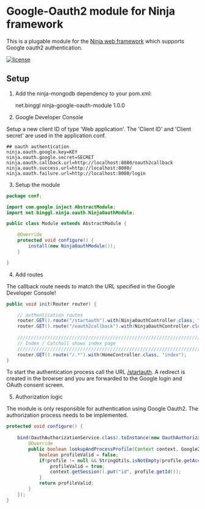 Google-Oauth2 module for Ninja framework
=====================
This is a plugable module for the [Ninja web framework](http://www.ninjaframework.org/) which supports Google oauth2 authentication.

[![license](http://img.shields.io/badge/license-apache_2.0-red.svg?style=flat)](https://raw.githubusercontent.com/bihe/ninja-mongodb/master/LICENSE)

Setup
-----

1) Add the ninja-mongodb dependency to your pom.xml:

	<dependency>
	    <groupId>net.binggl</groupId>
	    <artifactId>ninja-google-oauth-module</artifactId>
	    <version>1.0.0</version>
	</dependency>
	
2) Google Developer Console

Setup a new client ID of type 'Web application'. The 'Client ID' and 'Client secret' are used in the application.conf.

```
## oauth authentication
ninja.oauth.google.key=KEY
ninja.oauth.google.secret=SECRET
ninja.oauth.callback.url=http://localhost:8080/oauth2callback
ninja.oauth.success.url=http://localhost:8080/
ninja.oauth.failure.url=http://localhost:8080/login
```

3) Setup the module

```java
package conf;

import com.google.inject.AbstractModule;
import net.binggl.ninja.oauth.NinjaOauthModule;

public class Module extends AbstractModule {

    @Override
    protected void configure() {
        install(new NinjaOauthModule());
    }

}
```

4) Add routes

The callback route needs to match the URL specified in the Google Developer Console!

```java
public void init(Router router) {  

    // authentication routes
    router.GET().route("/startauth").with(NinjaOauthController.class, "startauth");
    router.GET().route("/oauth2callback").with(NinjaOauthController.class, "oauth2callback");
    
    ///////////////////////////////////////////////////////////////////////
    // Index / Catchall shows index page
    ///////////////////////////////////////////////////////////////////////
    router.GET().route("/.*").with(HomeController.class, "index");
}
```

To start the authentication process call the URL [/startauth](/startauth). A redirect is created in the browser and you are forwarded to the Google login
and OAuth consent screen.

5) Authorization logic

The module is only responsible for authentication using Google Oauth2. The authorization process needs to be implemented.

```java
protected void configure() {
        
    bind(OauthAuthorizationService.class).toInstance(new OauthAuthorizationService() {
        @Override
        public boolean lookupAndProcessProfile(Context context, Google2Profile profile) {
            boolean profileValid = false;
            if(profile != null && StringUtils.isNotEmpty(profile.getAccessToken())) {
                profileValid = true;
                context.getSession().put("id", profile.getId());
            }
            return profileValid;
        }
    });        
}
```